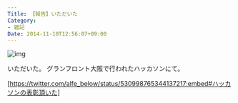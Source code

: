 ```yaml
---
Title: 【報告】いただいた
Category:
- 雑記
Date: 2014-11-10T12:56:07+09:00
---
```



![img](https://cdn-ak.f.st-hatena.com/images/fotolife/a/alfe1025/20141108/20141108170245.jpg)

いただいた。
グランフロント大阪で行われたハッカソンにて。

[https://twitter.com/alfe_below/status/530998765344137217:embed#ハッカソンの表彰頂いた]

